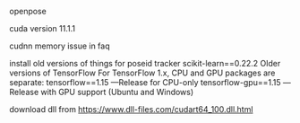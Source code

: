 openpose

cuda version 11.1.1

cudnn memory issue in faq

install old versions of things for poseid tracker
scikit-learn==0.22.2
Older versions of TensorFlow 
For TensorFlow 1.x, CPU and GPU packages are separate:
tensorflow==1.15 —Release for CPU-only
tensorflow-gpu==1.15 —Release with GPU support (Ubuntu and Windows)

download dll from https://www.dll-files.com/cudart64_100.dll.html

